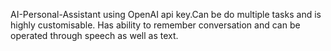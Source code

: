 AI-Personal-Assistant using OpenAI api key.Can be  do multiple tasks and is highly customisable. Has ability to remember conversation and can be operated through speech as well as text.